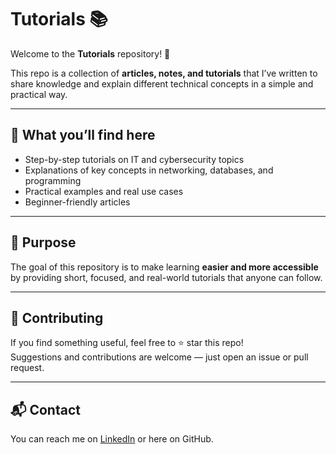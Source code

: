 # Tutorials 📚

Welcome to the **Tutorials** repository! 🚀  

This repo is a collection of **articles, notes, and tutorials** that I’ve written to share knowledge and explain different technical concepts in a simple and practical way.  

---

## 📖 What you’ll find here
- Step-by-step tutorials on IT and cybersecurity topics  
- Explanations of key concepts in networking, databases, and programming  
- Practical examples and real use cases  
- Beginner-friendly articles  

---

## 🎯 Purpose
The goal of this repository is to make learning **easier and more accessible** by providing short, focused, and real-world tutorials that anyone can follow.  

---

## 🤝 Contributing
If you find something useful, feel free to ⭐ star this repo!  
Suggestions and contributions are welcome — just open an issue or pull request.  

---

## 📬 Contact
You can reach me on [LinkedIn](https://www.linkedin.com/in/saeed-elfiky-61188b24b?utm_source=share&utm_campaign=share_via&utm_content=profile&utm_medium=ios_app) or here on GitHub.  